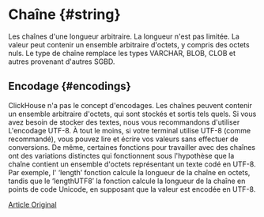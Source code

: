 # Chaîne {#string}

Les chaînes d'une longueur arbitraire. La longueur n'est pas limitée. La valeur peut contenir un ensemble arbitraire d'octets, y compris des octets nuls.
Le type de chaîne remplace les types VARCHAR, BLOB, CLOB et autres provenant d'autres SGBD.

## Encodage {#encodings}

ClickHouse n'a pas le concept d'encodages. Les chaînes peuvent contenir un ensemble arbitraire d'octets, qui sont stockés et sortis tels quels.
Si vous avez besoin de stocker des textes, nous vous recommandons d'utiliser L'encodage UTF-8. À tout le moins, si votre terminal utilise UTF-8 (comme recommandé), vous pouvez lire et écrire vos valeurs sans effectuer de conversions.
De même, certaines fonctions pour travailler avec des chaînes ont des variations distinctes qui fonctionnent sous l'hypothèse que la chaîne contient un ensemble d'octets représentant un texte codé en UTF-8.
Par exemple, l' ‘length’ fonction calcule la longueur de la chaîne en octets, tandis que le ‘lengthUTF8’ la fonction calcule la longueur de la chaîne en points de code Unicode, en supposant que la valeur est encodée en UTF-8.

[Article Original](https://clickhouse.tech/docs/en/data_types/string/) <!--hide-->
